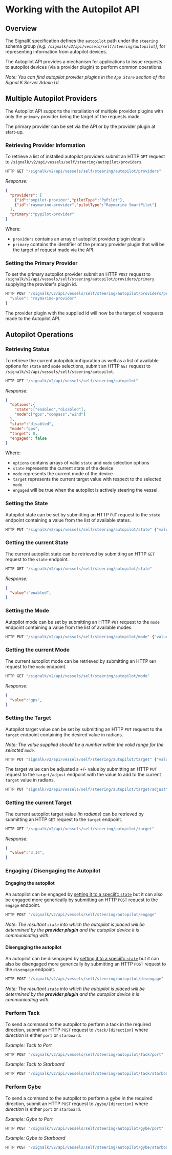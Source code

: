 # Working with the Autopilot API


## Overview

The SignalK specification defines the `autopilot` path under the `steering` schema group _(e.g. `/signalk/v2/api/vessels/self/steering/autopilot`)_, for representing information from autopilot devices.

The Autopilot API provides a mechanism for applications to issue requests to autopilot devices (via a provider plugin) to perform common operations.

 _Note: You can find autopilot provider plugins in the `App Store` section of the Signal K Server Admin UI._

## Multiple Autopilot Providers

The Autopilot API supports the installation of multiple provider plugins with only the `primary` provider being the target of the requests made.

The primary provider can be set via the API or by the provider plugin at start-up.

### Retrieving Provider Information

To retrieve a list of installed autopilot providers submit an HTTP `GET` request to `/signalk/v2/api/vessels/self/steering/autopilot/providers`.

```typescript
HTTP GET "/signalk/v2/api/vessels/self/steering/autopilot/providers"
```
_Response:_

```JSON
{
  "providers": [
    {"id":"pypilot-provider","pilotType":"PyPilot"},
    {"id":"raymarine-provider","pilotType":"Raymarine SmartPilot"}
  ],
  "primary":"pypilot-provider"
}
```

Where:
- `providers` contains an array of autopilot provider plugin details
- `primary` contains the identifier of the primary provider plugin that will be the target of request made via the API.


### Setting the Primary Provider

To set the primary autopilot provider submit an HTTP `POST` request to `/signalk/v2/api/vessels/self/steering/autopilot/providers/primary` supplying the provider's plugin id.

```typescript
HTTP POST "/signalk/v2/api/vessels/self/steering/autopilot/providers/primary" {
  "value": "raymarine-provider"
}
```

The provider plugin with the supplied id will now be the target of resquests made to the Autopilot API.

## Autopilot Operations

### Retrieving Status

To retrieve the current autopilotconfiguration as well as a list of available options for `state` and `mode` selections, submit an HTTP `GET` request to `/signalk/v2/api/vessels/self/steering/autopilot`.

```typescript
HTTP GET "/signalk/v2/api/vessels/self/steering/autopilot"
```
_Response:_

```JSON
{
  "options":{
    "state":["enabled","disabled"],
    "mode":["gps","compass","wind"]
  },
  "state":"disabled",
  "mode":"gps",
  "target": 0,
  "engaged": false
}
```

Where:
- `options` contains arrays of valid `state` and `mode` selection options
- `state` represents the current state of the device
- `mode` represents the current mode of the device
- `target` represents the current target value with respect to the selected `mode`
- `engaged` will be true when the autopilot is actively steering the vessel.


### Setting the State

Autopilot state can be set by submitting an HTTP `PUT` request to the `state` endpoint containing a value from the list of available states.

```typescript
HTTP PUT "/signalk/v2/api/vessels/self/steering/autopilot/state" {"value": "disabled"}
```

### Getting the current State

The current autopilot state can be retrieved by submitting an HTTP `GET` request to the `state` endpoint.

```typescript
HTTP GET "/signalk/v2/api/vessels/self/steering/autopilot/state"
```

_Response:_

```JSON
{
  "value":"enabled",
}
```

### Setting the Mode

Autopilot mode can be set by submitting an HTTP `PUT` request to the `mode` endpoint containing a value from the list of available modes.

```typescript
HTTP PUT "/signalk/v2/api/vessels/self/steering/autopilot/mode" {"value": "gps"}
```

### Getting the current Mode

The current autopilot mode can be retrieved by submitting an HTTP `GET` request to the `mode` endpoint.

```typescript
HTTP GET "/signalk/v2/api/vessels/self/steering/autopilot/mode"
```

_Response:_

```JSON
{
  "value":"gps",
}
```

### Setting the Target

Autopilot target value can be set by submitting an HTTP `PUT` request to the `target` endpoint containing the desired value in radians.

_Note: The value supplied should be a number within the valid range for the selected `mode`._

```typescript
HTTP PUT "signalk/v2/api/vessels/self/steering/autopilot/target" {"value": 1.1412}
```

The target value can be adjusted a +/- value by submitting an HTTP `PUT` request to the `target/adjust` endpoint with the value to add to the current `target` value in radians.

```typescript
HTTP PUT "signalk/v2/api/vessels/self/steering/autopilot/target/adjust" {"value": -0.1412}
```

### Getting the current Target

The current autopilot target value _(in radians)_ can be retrieved by submitting an HTTP `GET` request to the `target` endpoint.

```typescript
HTTP GET "/signalk/v2/api/vessels/self/steering/autopilot/target"
```

_Response:_

```JSON
{
  "value":"3.14",
}
```

### Engaging / Disengaging the Autopilot

#### Engaging the autopilot 

An autopilot can be engaged by [setting it to a speciifc `state`](#setting-the-state) but it can also be engaged more generically by submitting an HTTP `POST` request to the `engage` endpoint.

```typescript
HTTP POST "/signalk/v2/api/vessels/self/steering/autopilot/engage"
```

_Note: The resultant `state` into which the autopilot is placed will be determined by the **provider plugin** and the autopilot device it is communicating with._

#### Disengaging the autopilot 

An autopilot can be disengaged by [setting it to a speciifc `state`](#setting-the-state) but it can also be disengaged more generically by submitting an HTTP `POST` request to the `disengage` endpoint.

```typescript
HTTP POST "/signalk/v2/api/vessels/self/steering/autopilot/disengage"
```

_Note: The resultant `state` into which the autopilot is placed will be determined by the **provider plugin** and the autopilot device it is communicating with._

### Perform Tack

To send a command to the autopilot to perform a tack in the required direction, submit an HTTP `POST` request to `/tack/{direction}` where _direction_ is either `port` or `starboard`.

_Example: Tack to Port_
```typescript
HTTP POST "/signalk/v2/api/vessels/self/steering/autopilot/tack/port"
```

_Example: Tack to Starboard_
```typescript
HTTP POST "/signalk/v2/api/vessels/self/steering/autopilot/tack/starboard"
```


### Perform Gybe

To send a command to the autopilot to perform a gybe in the required direction, submit an HTTP `POST` request to `/gybe/{direction}` where _direction_ is either `port` or `starboard`.

_Example: Gybe to Port_
```typescript
HTTP POST "/signalk/v2/api/vessels/self/steering/autopilot/gybe/port"
```

_Example: Gybe to Starboard_
```typescript
HTTP POST "/signalk/v2/api/vessels/self/steering/autopilot/gybe/starboard"
```
